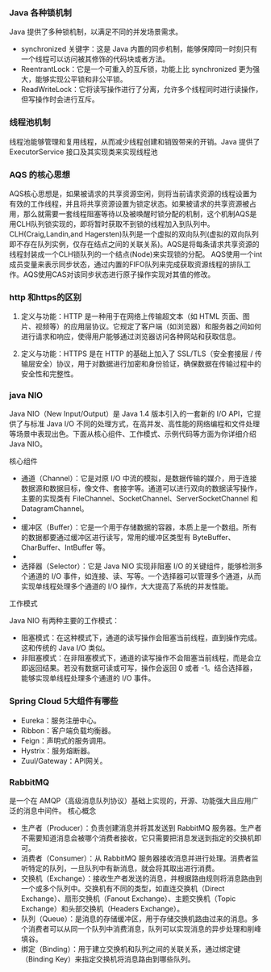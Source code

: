 ### Java 各种锁机制
Java 提供了多种锁机制，以满足不同的并发场景需求。

- synchronized 关键字：这是 Java 内置的同步机制，能够保障同一时刻只有一个线程可以访问被其修饰的代码块或者方法。
- ReentrantLock：它是一个可重入的互斥锁，功能上比 synchronized 更为强大，能够实现公平锁和非公平锁。
- ReadWriteLock：它将读写操作进行了分离，允许多个线程同时进行读操作，但写操作时会进行互斥。

### 线程池机制
线程池能够管理和复用线程，从而减少线程创建和销毁带来的开销。Java 提供了 ExecutorService 接口及其实现类来实现线程池

### AQS 的核心思想
AQS核心思想是，如果被请求的共享资源空闲，则将当前请求资源的线程设置为有效的工作线程，并且将共享资源设置为锁定状态。如果被请求的共享资源被占用，那么就需要一套线程阻塞等待以及被唤醒时锁分配的机制，这个机制AQS是用CLH队列锁实现的，即将暂时获取不到锁的线程加入到队列中。 CLH(Craig,Landin,and Hagersten)队列是一个虚拟的双向队列(虚拟的双向队列即不存在队列实例，仅存在结点之间的关联关系)。AQS是将每条请求共享资源的线程封装成一个CLH锁队列的一个结点(Node)来实现锁的分配。 AQS使用一个int成员变量来表示同步状态，通过内置的FIFO队列来完成获取资源线程的排队工作。AQS使用CAS对该同步状态进行原子操作实现对其值的修改。

### http 和https的区别

1. 定义与功能：HTTP 是一种用于在网络上传输超文本（如 HTML 页面、图片、视频等）的应用层协议。它规定了客户端（如浏览器）和服务器之间如何进行请求和响应，使得用户能够通过浏览器访问各种网站和获取信息。

2. 定义与功能：HTTPS 是在 HTTP 的基础上加入了 SSL/TLS（安全套接层 / 传输层安全）协议，用于对数据进行加密和身份验证，确保数据在传输过程中的安全性和完整性。

### java NIO
Java NIO（New Input/Output）是 Java 1.4 版本引入的一套新的 I/O API，它提供了与标准 Java I/O 不同的处理方式，在高并发、高性能的网络编程和文件处理等场景中表现出色。下面从核心组件、工作模式、示例代码等方面为你详细介绍 Java NIO。

核心组件

- 通道（Channel）：它是对原 I/O 中流的模拟，是数据传输的媒介，用于连接数据源和数据目标，像文件、套接字等。通道可以进行双向的数据读写操作，主要的实现类有 FileChannel、SocketChannel、ServerSocketChannel 和 DatagramChannel。
- 
- 缓冲区（Buffer）：它是一个用于存储数据的容器，本质上是一个数组。所有的数据都要通过缓冲区进行读写，常用的缓冲区类型有 ByteBuffer、CharBuffer、IntBuffer 等。
- 
- 选择器（Selector）：它是 Java NIO 实现非阻塞 I/O 的关键组件，能够检测多个通道的 I/O 事件，如连接、读、写等。一个选择器可以管理多个通道，从而实现单线程处理多个通道的 I/O 操作，大大提高了系统的并发性能。

工作模式

Java NIO 有两种主要的工作模式：

- 阻塞模式：在这种模式下，通道的读写操作会阻塞当前线程，直到操作完成。这和传统的 Java I/O 类似。
- 非阻塞模式：在非阻塞模式下，通道的读写操作不会阻塞当前线程，而是会立即返回结果。若没有数据可读或可写，操作会返回 0 或者 -1。结合选择器，能够实现单线程处理多个通道的 I/O 事件。

### Spring Cloud 5大组件有哪些

- Eureka：服务注册中心。
- Ribbon：客户端负载均衡器。
- Feign：声明式的服务调用。
- Hystrix：服务熔断器。
- Zuul/Gateway：API网关。

### RabbitMQ
是一个在 AMQP（高级消息队列协议）基础上实现的，开源、功能强大且应用广泛的消息中间件。
核心概念

- 生产者（Producer）：负责创建消息并将其发送到 RabbitMQ 服务器。生产者不需要知道消息会被哪个消费者接收，它只需要把消息发送到指定的交换机即可。
- 消费者（Consumer）：从 RabbitMQ 服务器接收消息并进行处理。消费者监听特定的队列，一旦队列中有新消息，就会将其取出进行消费。
- 交换机（Exchange）：接收生产者发送的消息，并根据路由规则将消息路由到一个或多个队列中。交换机有不同的类型，如直连交换机（Direct Exchange）、扇形交换机（Fanout Exchange）、主题交换机（Topic Exchange）和头部交换机（Headers Exchange）。
- 队列（Queue）：是消息的存储缓冲区，用于存储交换机路由过来的消息。多个消费者可以从同一个队列中消费消息，队列可以实现消息的异步处理和削峰填谷。
- 绑定（Binding）：用于建立交换机和队列之间的关联关系，通过绑定键（Binding Key）来指定交换机将消息路由到哪些队列。
